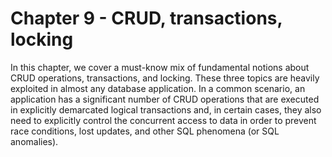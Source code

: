 # Chapter 9 - CRUD, transactions, locking

In this chapter, we cover a must-know mix of fundamental notions about CRUD operations, transactions, and locking. These three topics are heavily exploited in almost any database application. In a common scenario, an application has a significant number of CRUD operations that are executed in explicitly demarcated logical transactions and, in certain cases, they also need to explicitly control the concurrent access to data in order to prevent race conditions, lost updates, and other SQL phenomena (or SQL anomalies). 
